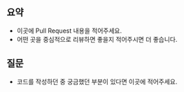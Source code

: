 ## 요약
* 이곳에 Pull Request 내용을 적어주세요.
* 어떤 곳을 중심적으로 리뷰하면 좋을지 적어주시면 더 좋습니다.

## 질문
* 코드를 작성하던 중 궁금했던 부분이 있다면 이곳에 적어주세요.
